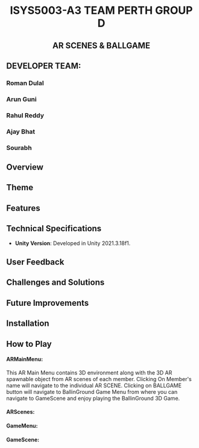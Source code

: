 <div align="center"> <h1> ISYS5003-A3 TEAM PERTH GROUP D </h1> </div>
 <div align="center"> <h2> AR SCENES & BALLGAME </h2> </div>
 
## DEVELOPER TEAM:

### Roman Dulal
### Arun Guni
### Rahul Reddy
### Ajay Bhat
### Sourabh

## Overview


## Theme


## Features


## Technical Specifications
- **Unity Version**: Developed in Unity 2021.3.18f1.


## User Feedback


## Challenges and Solutions

## Future Improvements


## Installation


## How to Play
#### ARMainMenu:
This AR Main Menu contains 3D environment along with the 3D AR spawnable object from AR scenes of each member. Clicking On Member's name will navigate to the individual AR SCENE. 
Clicking on BALLGAME button will navigate to BallinGround Game Menu from where you can navigate to GameScene and enjoy playing the BallinGround 3D Game. 
#### ARScenes:

#### GameMenu:
#### GameScene:
